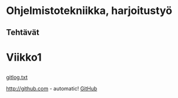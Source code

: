 # Ohjelmistotekniikka, harjoitustyö <h2> Tehtävät

# Viikko1 <h2> 

[gitlog.txt](https://github.com/Tatkuu/ot-harjoitustyo/blob/master/laskarit/viikko1/gitlog.txt)
  
http://github.com - automatic!
[GitHub](http://github.com)
